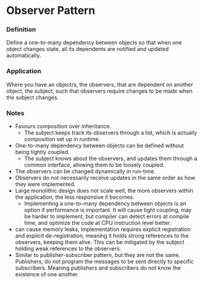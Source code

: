 # Observer Pattern

### Definition

Define a one-to-many dependency between objects so that when one object changes 
state, all its dependents are notified and updated automatically.


### Application

Where you have an object/s, the observers, that are dependent on another object, 
the subject, such that observers require changes to be made when the subject 
changes. 


### Notes

- Favours composition over inheritance.
    - The subject keeps track its observers through a list, which is actually 
      composition set up in runtime.
- One-to-many dependency between objects can be defined without being tightly 
  coupled.
    - The subject knows about the observers, and updates them through a common 
      interface, allowing them to be loosely coupled.
- The observers can be changed dynamically in run-time.
- Observers do not necessarily receive updates in the same order as how they 
  were implemented.
- Large monolithic design does not scale well, the more observers within the 
  application, the less responsive it becomes.
    - Implementing a one-to-many dependency between objects is an option if 
      performance is important. It will cause tight coupling, may be harder to 
      implement, but compiler can detect errors at compile time, and optimize 
      the code at CPU instruction level better.
- can cause memory leaks, implementation requires explicit registration and 
  explicit de-registration, meaning it holds strong references to the observers, 
  keeping them alive. This can be mitigated by the subject holding weak 
  references to the observers.
- Similar to publisher-subscriber pattern, but they are not the same. 
  Publishers, do not program the messages to be sent directly to specific 
  subscribers. Meaning publishers and subscribers do not know the existence 
  of one another.
